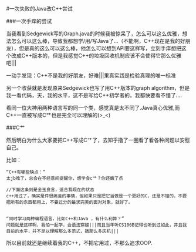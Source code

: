 #一次失败的Java改C++尝试

###一次手痒的尝试

当我看到Sedgewick写的Graph.java的时候我被惊呆了，怎么可以这么优雅，想法怎么可以这么棒，导致我都想学/用/写Java了...（不能啊，C++现在是我的好朋友），但是真的这么可以这么棒，他怎么可以想到API要这样写，立刻手痒想把这个改成C++版本的，但是我感觉C++的垃圾回收机制应该不会使得它那么优雅吧|||

一动手发现：C++不是我的好朋友，好难|||果真实践是检验真理的唯一标准

另一个收获就是发现原来Sedgewick也写了用C++版本的graph algorithm，但是我一看代码，天，我的水平，这不是写给C++初学者的，我都快要看不懂了....


看同一位大神用两种语言写的同一个类，感觉真是太不同了.Java真心优雅,而C++一直被写成C艹也是完全可以理解的(>_<)


###C艹

然后明白为什么大家要把C++写成C艹了，去知乎撸了一圈看了看各种问题以安慰自己。

比如：

```
“C++有哪些缺点：”
太jb难了，总会在不经意间提醒你，想学会c艹？你还嫩了点

//下面这条则是金玉良言，适合我现在的状态
c++用过了，确实是件很痛苦的事情，但如果只是把它当做是一个更好的C，还是不错的，不要把所有的东西都用上，不要过分的最求完美的面对对象，就好了。


“同时学习两种编程语言，比如C++和Java ，有什么利弊？”
问题就是这样啊，我怕一起学，会语法穿越|||而且当年听CS106B记得也听到过如此，并且我目前的水平，并不足以理解那么多范式，搞那么多灰机|||
```

所以目前就还是继续着我的C++，不把它用过，不那么追求OOP.




